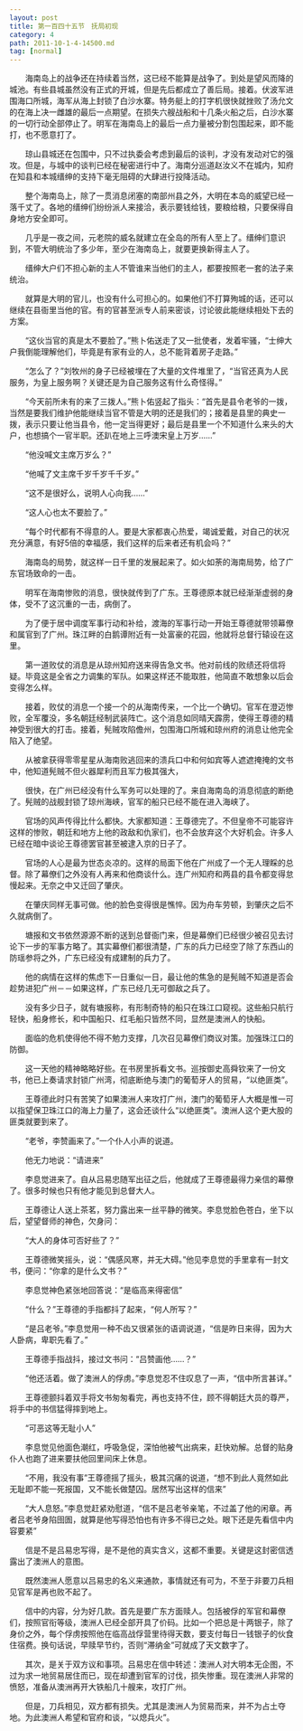 ```yaml
---
layout: post
title: 第一百四十五节　抚局初现
category: 4
path: 2011-10-1-4-14500.md
tag: [normal]
---
```


　　海南岛上的战争还在持续着当然，这已经不能算是战争了。到处是望风而降的城池。有些县城虽然没有正式的开城，但是先后都成立了善后局。接着。伏波军进围海口所城，海军从海上封锁了白沙水寨。特务艇上的打字机很快就挫败了汤允文的在海上决一雌雄的最后一点期望。在损失六艘战船和十几条火船之后，白沙水寨的一切行动全部停止了。明军在海南岛上的最后一点力量被分割包围起来，即不能打，也不愿意打了。

　　琼山县城还在包围中，只不过执委会考虑到最后的谈判，才没有发动对它的强攻。但是，与城中的谈判已经在秘密进行中了。海南分巡道赵汝义不在城内，知府在知县和本城缙绅的支持下毫无阻碍的大肆进行投降活动。

　　整个海南岛上，除了一贯消息闭塞的南部州县之外，大明在本岛的威望已经一落千丈了。各地的缙绅们纷纷派人来接洽，表示要钱给钱，要粮给粮，只要保得自身地方安全即可。

　　几乎是一夜之间，元老院的威名就建立在全岛的所有人至上了。缙绅们意识到，不管大明统治了多少年，至少在海南岛上，就要更换新得主人了。

　　缙绅大户们不担心新的主人不管谁来当他们的主人，都要按照老一套的法子来统治。

　　就算是大明的官儿，也没有什么可担心的。如果他们不打算殉城的话，还可以继续在县衙里当他的官。有的官甚至派专人前来密谈，讨论彼此能继续相处下去的方案。

　　“这伙当官的真是太不要脸了。”熊卜佑送走了又一批使者，发着牢骚，“士绅大户我倒能理解他们，毕竟是有家有业的人，总不能背着房子走路。”

　　“怎么了？”刘牧州的身子已经被埋在了大量的文件堆里了，“当官还真为人民服务，为皇上服务啊？关键还是为自己服务这有什么奇怪得。”

　　“今天前所未有的来了三拨人。”熊卜佑竖起了指头：“首先是县令老爷的一拨，当然是要我们维护他能继续当官不管是大明的还是我们的；接着是县里的典史一拨，表示只要让他当县令，他一定当得更好；最后是县里一个不知道什么来头的大户，也想搞个一官半职。还趴在地上三呼澳宋皇上万岁……”

　　“他没喊文主席万岁么？”

　　“他喊了文主席千岁千岁千千岁。”

　　“这不是很好么，说明人心向我……”

　　“这人心也太不要脸了。”

　　“每个时代都有不得意的人。要是大家都衷心热爱，竭诚爱戴，对自己的状况充分满意，有好5倍的幸福感，我们这样的后来者还有机会吗？”

　　海南岛的局势，就这样一日千里的发展起来了。如火如荼的海南局势，给了广东官场致命的一击。

　　明军在海南惨败的消息，很快就传到了广东。王尊德原本就已经渐渐虚弱的身体，受不了这沉重的一击，病倒了。

　　为了便于居中调度军事行动和补给，渡海的军事行动一开始王尊德就带领幕僚和属官到了广州。珠江畔的白鹅谭附近有一处富豪的花园，他就将总督行辕设在这里。

　　第一道败仗的消息是从琼州知府送来得告急文书。他对前线的败绩还将信将疑。毕竟这是全省之力调集的军队。如果这样还不能取胜，他简直不敢想象以后会变得怎么样。

　　接着，败仗的消息一个接一个的从海南传来，一个比一个确切。官军在澄迈惨败，全军覆没，多名朝廷经制武装阵亡。这个消息如同晴天霹雳，使得王尊德的精神受到很大的打击。接着，髡贼攻陷儋州，包围海口所城和琼州府的消息让他完全陷入了绝望。

　　从被拿获得零零星星从海南败逃回来的溃兵口中和何如宾等人遮遮掩掩的文书中，他知道髡贼不但火器犀利而且军力极其强大，

　　很快，在广州已经没有什么军务可以处理的了。来自海南岛的消息彻底的断绝了。髡贼的战舰封锁了琼州海峡，官军的船只已经不能在进入海峡了。

　　官场的风声传得比什么都快。大家都知道：王尊德完了。不但皇帝不可能容许这样的惨败，朝廷和地方上他的政敌和仇家们，也不会放弃这个大好机会。许多人已经在暗中谈论王尊德罢官甚至被逮入京的日子了。

　　官场的人心是最为世态炎凉的。这样的局面下他在广州成了一个无人理睬的总督。除了幕僚们之外没有人再来和他商谈什么。连广州知府和两县的县令都变得怠慢起来。无奈之中又迁回了肇庆。

　　在肇庆同样无事可做。他的脸色变得很是憔悴。因为舟车劳顿，到肇庆之后不久就病倒了。

　　塘报和文书依然源源不断的送到总督衙门来，但是幕僚们已经很少被召见去讨论下一步的军事方略了。其实幕僚们都很清楚，广东的兵力已经空了除了东西山的防瑶参将之外，广东已经没有成建制的兵力了。

　　他的病情在这样的焦虑下一日重似一日，最让他的焦急的是髡贼不知道是否会趁势进犯广州－－如果这样，广东已经几无可御敌之兵了。

　　没有多少日子，就有塘报称，有形制奇特的船只在珠江口窥视。这些船只航行轻快，船身修长，和中国船只、红毛船只皆然不同，显然是澳洲人的快船。

　　面临的危机使得他不得不勉力支撑，几次召见幕僚们商议对策。加强珠江口的防御。

　　这一天他的精神略略好些。在书房里拆看文书。巡按御史高舜钦来了一份文书，他已上奏请求封锁广州湾，彻底断绝与澳门的葡萄牙人的贸易，“以绝匪类”。

　　王尊德此时只有苦笑了如果澳洲人来攻打广州，澳门的葡萄牙人大概是惟一可以指望保卫珠江口的海上力量了，这会还谈什么“以绝匪类”。澳洲人这个更大股的匪类就要到来了。

　　“老爷，李赞画来了。”一个仆人小声的说道。

　　他无力地说：“请进来”

　　李息觉进来了。自从吕易忠随军出征之后，他就成了王尊德最得力亲信的幕僚了。很多时候也只有他才能见到总督大人。

　　王尊德让人送上茶茗，努力露出来一丝平静的微笑。李息觉脸色苍白，坐下以后，望望督师的神色，欠身问：

　　“大人的身体可否好些了？”

　　王尊德微笑摇头，说：“偶感风寒，并无大碍。”他见李息觉的手里拿有一封文书，便问：“你拿的是什么文书？”

　　李息觉神色紧张地回答说：“是临高来得密信”

　　“什么？”王尊德的手指都抖了起来，“何人所写？”

　　“是吕老爷。”李息觉用一种不齿又很紧张的语调说道，“信是昨日来得，因为大人卧病，卑职先看了。”

　　王尊德手指战抖，接过文书问：“吕赞画他……？”

　　“他还活着。做了澳洲人的俘虏。”李息觉忍不住叹息了一声，“信中所言甚详。”

　　王尊德颤抖着双手将文书匆匆看完，再也支持不住，顾不得朝廷大员的尊严，将手中的书信猛得摔到地上。

　　“可恶这等无耻小人”

　　李息觉见他面色潮红，呼吸急促，深怕他被气出病来，赶快劝解。总督的贴身仆人也跑了进来要扶他回里间床上休息。

　　“不用，我没有事”王尊德摇了摇头，极其沉痛的说道，“想不到此人竟然如此无耻即不能一死报国，又不能长做楚囚。居然写出这样的信来”

　　“大人息怒。”李息觉赶紧劝慰道，“信不是吕老爷亲笔，不过盖了他的闲章。再者吕老爷身陷囹圄，就算是他写得恐怕也有许多不得已之处。眼下还是先看信中内容要紧”

　　信是不是吕易忠写得，是不是他的真实含义，这都不重要。关键是这封密信透露出了澳洲人的意图。

　　既然澳洲人愿意以吕易忠的名义来通款，事情就还有可为，不至于非要刀兵相见官军是再也败不起了。

　　信中的内容，分为好几款。首先是要广东方面赎人。包括被俘的军官和幕僚们，按照官衔等级，澳洲人已经全部开具了价码。比如一个把总是十两银子，除了身价之外，每个俘虏按照他在临高战俘营里待得天数，要支付每日一钱银子的伙食住宿费。换句话说，早赎早节约，否则“滞纳金”可就成了天文数字了。

　　其次，是关于双方议和事项。吕易忠在信中转述：澳洲人对大明本无企图，不过为求一地贸易居住而已，现在却遭到官军的讨伐，损失惨重。现在澳洲人非常的愤怒，准备从澳洲再开大铁船几十艘来，攻打广州。

　　但是，刀兵相见，双方都有损失。尤其是澳洲人为贸易而来，并不为占土夺地。为此澳洲人希望和官府和谈，“以熄兵火”。
